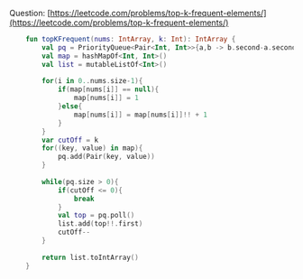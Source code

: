 Question: [https://leetcode.com/problems/top-k-frequent-elements/](https://leetcode.com/problems/top-k-frequent-elements/)
```kotlin
    fun topKFrequent(nums: IntArray, k: Int): IntArray {
        val pq = PriorityQueue<Pair<Int, Int>>{a,b -> b.second-a.second}
        val map = hashMapOf<Int, Int>()
        val list = mutableListOf<Int>()
        
        for(i in 0..nums.size-1){
            if(map[nums[i]] == null){
                map[nums[i]] = 1
            }else{
                map[nums[i]] = map[nums[i]]!! + 1
            }
        }
        var cutOff = k
        for((key, value) in map){
            pq.add(Pair(key, value))
        }
        
        while(pq.size > 0){
            if(cutOff <= 0){
                break
            }
            val top = pq.poll()
            list.add(top!!.first)
            cutOff--
        }
        
        return list.toIntArray()
    }
```
